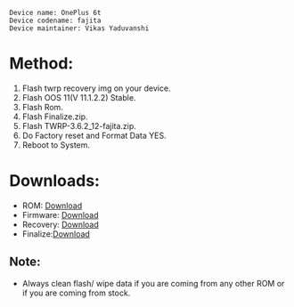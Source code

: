 ```
Device name: OnePlus 6t
Device codename: fajita
Device maintainer: Vikas Yaduvanshi 
```

# Method: 

1. Flash twrp recovery img on your device. 
2. Flash OOS 11(V 11.1.2.2) Stable.
3. Flash Rom. 
4. Flash Finalize.zip.
5. Flash TWRP-3.6.2_12-fajita.zip.
6. Do Factory reset and Format Data YES.
7. Reboot to System.

# Downloads:

* ROM: [Download](https://sourceforge.net/projects/superioros/files/fajita/)
* Firmware: [Download](https://www.oneplus.in/support/softwareupgrade)
* Recovery: [Download](https://sourceforge.net/projects/oneplus-6-series/files/A12%20TWRP/Fajita/)
* Finalize:[Download](https://androidfilehost.com/?fid=17825722713688282069)

## Note:

* Always clean flash/ wipe data if you are coming from any other ROM or if you are coming from stock.